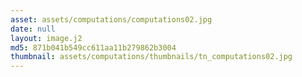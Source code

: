```yaml
---
asset: assets/computations/computations02.jpg
date: null
layout: image.j2
md5: 871b041b549cc611aa11b279862b3004
thumbnail: assets/computations/thumbnails/tn_computations02.jpg
---
```



